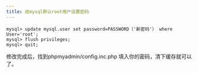 ```yaml
---
title: 给mysql默认root用户设置密码
---
```

```mysql
mysql> update mysql.user set password=PASSWORD（'新密码'） where User='root';
mysql> flush privileges;
mysql> quit;
```

修改完成后，找到phpmyadmin/config.inc.php 填入你的密码，清下缓存就可以了。
